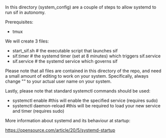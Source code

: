 In this directory (system_config) are a couple of steps to allow systemd to run sif in autonomy. 

Prerequisites:

- tmux

We will create 3 files:

- start_sif.sh # the executable script that launches sif
- sif.timer # the systemd timer (set at 8 minutes) which triggers sif.service
- sif.service # the systemd service which governs sif 


Please note that all files are contained in this directory of the repo, and need a small amount of editing to work on your system. Specifically, always change "<YOUR USER NAME>" to your actual user name on your system.
  
Lastly, please note that standard systemctl commands should be used:

- systemctl enable #this will enable the specified service (requires sudo)
- systemctl daemon-reload #this will be required to load your new service and timer (requires sudo) 
  
More information about systemd and its behaviour at startup:
  
https://opensource.com/article/20/5/systemd-startup
